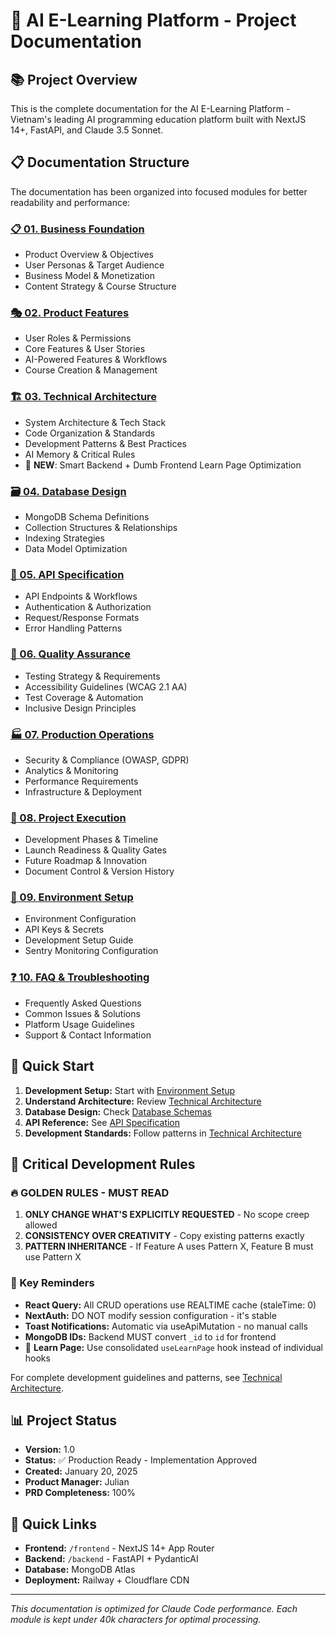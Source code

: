 # 🎯 AI E-Learning Platform - Project Documentation

## 📚 Project Overview
This is the complete documentation for the AI E-Learning Platform - Vietnam's leading AI programming education platform built with NextJS 14+, FastAPI, and Claude 3.5 Sonnet.

## 📋 Documentation Structure
The documentation has been organized into focused modules for better readability and performance:

### [📋 01. Business Foundation](./docs/01_BUSINESS_FOUNDATION.md)
- Product Overview & Objectives
- User Personas & Target Audience  
- Business Model & Monetization
- Content Strategy & Course Structure

### [🎭 02. Product Features](./docs/02_PRODUCT_FEATURES.md)
- User Roles & Permissions
- Core Features & User Stories
- AI-Powered Features & Workflows
- Course Creation & Management

### [🏗️ 03. Technical Architecture](./docs/03_TECHNICAL_ARCHITECTURE.md)
- System Architecture & Tech Stack
- Code Organization & Standards  
- Development Patterns & Best Practices
- AI Memory & Critical Rules
- 🚀 **NEW**: Smart Backend + Dumb Frontend Learn Page Optimization

### [🗃️ 04. Database Design](./docs/04_DATABASE_DESIGN.md)
- MongoDB Schema Definitions
- Collection Structures & Relationships
- Indexing Strategies
- Data Model Optimization

### [📡 05. API Specification](./docs/05_API_SPECIFICATION.md)
- API Endpoints & Workflows
- Authentication & Authorization
- Request/Response Formats
- Error Handling Patterns

### [🧪 06. Quality Assurance](./docs/06_QUALITY_ASSURANCE.md)
- Testing Strategy & Requirements
- Accessibility Guidelines (WCAG 2.1 AA)
- Test Coverage & Automation
- Inclusive Design Principles

### [🏭 07. Production Operations](./docs/07_PRODUCTION_OPERATIONS.md)
- Security & Compliance (OWASP, GDPR)
- Analytics & Monitoring
- Performance Requirements
- Infrastructure & Deployment

### [🚀 08. Project Execution](./docs/08_PROJECT_EXECUTION.md)
- Development Phases & Timeline
- Launch Readiness & Quality Gates
- Future Roadmap & Innovation
- Document Control & Version History

### [🔧 09. Environment Setup](./docs/09_ENVIRONMENT_SETUP.md)
- Environment Configuration
- API Keys & Secrets
- Development Setup Guide
- Sentry Monitoring Configuration

### [❓ 10. FAQ & Troubleshooting](./docs/10_FAQ_TROUBLESHOOTING.md)
- Frequently Asked Questions
- Common Issues & Solutions
- Platform Usage Guidelines
- Support & Contact Information

## 🚀 Quick Start

1. **Development Setup:** Start with [Environment Setup](./docs/09_ENVIRONMENT_SETUP.md)
2. **Understand Architecture:** Review [Technical Architecture](./docs/03_TECHNICAL_ARCHITECTURE.md)
3. **Database Design:** Check [Database Schemas](./docs/04_DATABASE_DESIGN.md)
4. **API Reference:** See [API Specification](./docs/05_API_SPECIFICATION.md)
5. **Development Standards:** Follow patterns in [Technical Architecture](./docs/03_TECHNICAL_ARCHITECTURE.md)

## 🧠 Critical Development Rules

### 🔥 GOLDEN RULES - MUST READ
1. **ONLY CHANGE WHAT'S EXPLICITLY REQUESTED** - No scope creep allowed
2. **CONSISTENCY OVER CREATIVITY** - Copy existing patterns exactly
3. **PATTERN INHERITANCE** - If Feature A uses Pattern X, Feature B must use Pattern X

### 🚨 Key Reminders
- **React Query:** All CRUD operations use REALTIME cache (staleTime: 0)
- **NextAuth:** DO NOT modify session configuration - it's stable
- **Toast Notifications:** Automatic via useApiMutation - no manual calls
- **MongoDB IDs:** Backend MUST convert `_id` to `id` for frontend
- 🚀 **Learn Page:** Use consolidated `useLearnPage` hook instead of individual hooks

For complete development guidelines and patterns, see [Technical Architecture](./docs/03_TECHNICAL_ARCHITECTURE.md).

## 📊 Project Status
- **Version:** 1.0
- **Status:** ✅ Production Ready - Implementation Approved
- **Created:** January 20, 2025
- **Product Manager:** Julian
- **PRD Completeness:** 100%

## 🔗 Quick Links
- **Frontend:** `/frontend` - NextJS 14+ App Router
- **Backend:** `/backend` - FastAPI + PydanticAI
- **Database:** MongoDB Atlas
- **Deployment:** Railway + Cloudflare CDN

---

*This documentation is optimized for Claude Code performance. Each module is kept under 40k characters for optimal processing.*